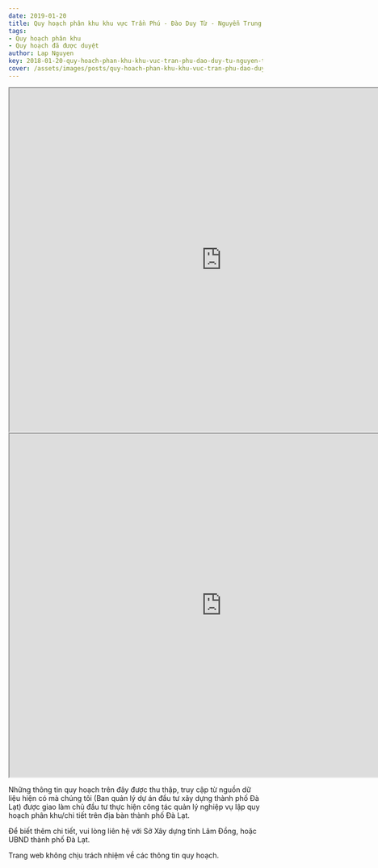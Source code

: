 ```yaml
---
date: 2019-01-20
title: Quy hoạch phân khu khu vực Trần Phú - Đào Duy Từ - Nguyễn Trung Trực - Hà Huy Tập, Phường 3 (Khu A5)
tags:
- Quy hoạch phân khu
- Quy hoạch đã được duyệt
author: Lap Nguyen
key: 2018-01-20-quy-hoach-phan-khu-khu-vuc-tran-phu-dao-duy-tu-nguyen-trung-truc-ha-huy-tap-phuong-3-khu-a5
cover: /assets/images/posts/quy-hoach-phan-khu-khu-vuc-tran-phu-dao-duy-tu-nguyen-trung-truc-ha-huy-tap-phuong-3-khu-a5.png
---
```


<iframe src="https://drive.google.com/file/d/1KWkLv5lVm9vHlWfaj-P80LpY15IICQIn/preview" width="840" height="680"></iframe>
<!--more-->
<iframe src="https://drive.google.com/file/d/1K6-GQ95EgGDm7qpmN_XGZ3LEudUHZWcV/preview" width="840" height="680"></iframe>

Những thông tin quy hoạch trên đây được thu thập, truy cập từ nguồn dữ liệu hiện có mà chúng tôi 
(Ban quản lý dự án đầu tư xây dựng thành phố Đà Lạt) được giao làm chủ đầu tư thực hiện công tác quản lý nghiệp vụ 
lập quy hoạch phân khu/chi tiết trên địa bàn thành phố Đà Lạt.

Để biết thêm chi tiết, vui lòng liên hệ với Sở Xây dựng tỉnh Lâm Đồng, hoặc UBND thành phố Đà Lạt.

Trang web không chịu trách nhiệm về các thông tin quy hoạch.